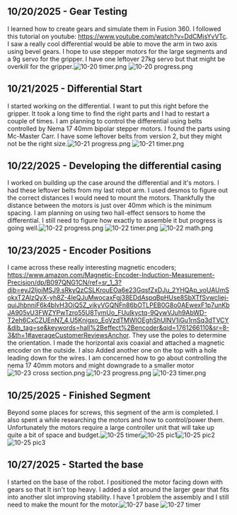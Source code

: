 <!--
  ===================    !!READ THIS NOTICE!!   ====================
  DO NOT edit this file manually. Your changes WILL BE OVERWRITTEN!
  This journal is auto generated and updated by Hack Club Blueprint.
  To edit this file, please edit your journal entries on Blueprint.
  ==================================================================
-->

## 10/20/2025 - Gear Testing  

I learned how to create gears and simulate them in Fusion 360. I followed this tutorial on youtube: https://www.youtube.com/watch?v=DdCMjsYvVTc. I saw a really cool differential would be able to move the arm in two axis using bevel gears. I hope to use stepper motors for the large segments and a 9g servo for the gripper. I have one leftover 27kg servo but that might be overkill for the gripper.![10-20 timer.png](https://blueprint.hackclub.com/user-attachments/blobs/proxy/eyJfcmFpbHMiOnsiZGF0YSI6MzkxMSwicHVyIjoiYmxvYl9pZCJ9fQ==--1aa775cebc2a3343b9a07c297bc01b42ba612567/10-20%20timer.png)
![10-20 progress.png](https://blueprint.hackclub.com/user-attachments/blobs/proxy/eyJfcmFpbHMiOnsiZGF0YSI6MzkxMCwicHVyIjoiYmxvYl9pZCJ9fQ==--bd7917178af3a5ef083d0131af20886ae66f05be/10-20%20progress.png)
  

## 10/21/2025 - Differential Start  

I started working on the differential. I want to put this right before the gripper. It took a long time to find the right parts and I had to restart a couple of times. I am planning to control the differential using belts controlled by Nema 17 40mm bipolar stepper motors. I found the parts using Mc-Master Carr. I have some leftover belts from version 2, but they might not be the right size.![10-21 progress.png](https://blueprint.hackclub.com/user-attachments/blobs/proxy/eyJfcmFpbHMiOnsiZGF0YSI6NDIyMywicHVyIjoiYmxvYl9pZCJ9fQ==--f903f4adfb58302a31ccbb9b02705303dffee38f/10-21%20progress.png)
![10-21 timer.png](https://blueprint.hackclub.com/user-attachments/blobs/proxy/eyJfcmFpbHMiOnsiZGF0YSI6NDIyNCwicHVyIjoiYmxvYl9pZCJ9fQ==--e25d1c3f0d14a85152eed05e104dab1da24e65df/10-21%20timer.png)
  

## 10/22/2025 - Developing the differential casing  

I worked on building up the case around the differential and it's motors. I had these leftover belts from my last robot arm. I used desmos to figure out the correct distances I would need to mount the motors. Thankfully the distance between the motors is just over 40mm which is the minimum spacing. I am planning on using two hall-effect sensors to home the differential. I still need to figure how exactly to assemble it but progress is going well.![10-22 progress.png](https://blueprint.hackclub.com/user-attachments/blobs/proxy/eyJfcmFpbHMiOnsiZGF0YSI6NDYxMCwicHVyIjoiYmxvYl9pZCJ9fQ==--f22bd38e15c3c89c78e517884d970e6754bf3296/10-22%20progress.png)
![10-22 timer.png](https://blueprint.hackclub.com/user-attachments/blobs/proxy/eyJfcmFpbHMiOnsiZGF0YSI6NDYwOSwicHVyIjoiYmxvYl9pZCJ9fQ==--990d41a43dc980acb2d9a47c1c61e698687dc9b2/10-22%20timer.png)
![10-22 math.png](https://blueprint.hackclub.com/user-attachments/blobs/proxy/eyJfcmFpbHMiOnsiZGF0YSI6NDYwOCwicHVyIjoiYmxvYl9pZCJ9fQ==--b9b9154e6edd6e7dc85095d14869cb249137037e/10-22%20math.png)
  

## 10/23/2025 - Encoder Positions  

I came across these really interesting magnetic encoders; https://www.amazon.com/Magnetic-Encoder-Induction-Measurement-Precision/dp/B097QNG1CN/ref=sr_1_3?dib=eyJ2IjoiMSJ9.sRkyQzCSLKrouEOa6e23GqsfZxDJu_2YHQAp_voUAUmSokxT2AlzQyX-yh8Z-4leQJuMwocaxFgj38EDdAspqBpHUse8SbXTfSvwcliej-quiJhbnniF6k4blvH3OiQ5Z_vikyVGQNFn86bOTLPEB0G8o0AEwexF1p7unKbJA905vU3FWZYPwTzro55U8TymUo_FUuIkyctq-9QywVJuh9AbWD-T2eh6CxCZUEnN7_4.U5Knigxo_EoVzdTMWIOEghShUINV1iGu1rnSq3dTVCY&dib_tag=se&keywords=hall%2Beffect%2Bencoder&qid=1761266110&sr=8-3&th=1#averageCustomerReviewsAnchor. They use the poles to determine the orientation. I made the horizontal axis coaxial and attached a magnetic encoder on the outside. I also Added another one on the top with a hole leading down for the wires. I am concerned how to go about controlling the nema 17 40mm motors and might downgrade to a smaller motor![10-23 cross section.png](https://blueprint.hackclub.com/user-attachments/blobs/proxy/eyJfcmFpbHMiOnsiZGF0YSI6NDk0OCwicHVyIjoiYmxvYl9pZCJ9fQ==--e66bd32094cbad0035822beb0e618cd430f64b19/10-23%20cross%20section.png)
![10-23 progress.png](https://blueprint.hackclub.com/user-attachments/blobs/proxy/eyJfcmFpbHMiOnsiZGF0YSI6NDk0OSwicHVyIjoiYmxvYl9pZCJ9fQ==--c4977e143a37182adc7efcdbc4fe2c78c51bc336/10-23%20progress.png)
![10-23 timer.png](https://blueprint.hackclub.com/user-attachments/blobs/proxy/eyJfcmFpbHMiOnsiZGF0YSI6NDk0NywicHVyIjoiYmxvYl9pZCJ9fQ==--b5a8732167e7e32752c8833d1549f9ddfaf50af2/10-23%20timer.png)
  

## 10/25/2025 - Finished Segment  

Beyond some places for screws, this segment of the arm is completed. I also spent a while researching the motors and how to control/power them. Unfortunately the motors require a large controller unit that will take up quite a bit of space and budget.![10-25 timer](https://blueprint.hackclub.com/user-attachments/blobs/proxy/eyJfcmFpbHMiOnsiZGF0YSI6NTYwOSwicHVyIjoiYmxvYl9pZCJ9fQ==--7694dad50798ab1f863c9e05416de7eaed291165/10-25%20timer.png)![10-25 pic1](https://blueprint.hackclub.com/user-attachments/blobs/proxy/eyJfcmFpbHMiOnsiZGF0YSI6NTYxMSwicHVyIjoiYmxvYl9pZCJ9fQ==--c936f553e3bd69441c877905c44ff65ac2ce89a2/10-25%20pic1.png)![10-25 pic2](https://blueprint.hackclub.com/user-attachments/blobs/proxy/eyJfcmFpbHMiOnsiZGF0YSI6NTYxMCwicHVyIjoiYmxvYl9pZCJ9fQ==--fa62e597b8927ee3e883c1de6f3fd36c9c6b964d/10-25%20pic2.png)![10-25 pic3](https://blueprint.hackclub.com/user-attachments/blobs/proxy/eyJfcmFpbHMiOnsiZGF0YSI6NTYwOCwicHVyIjoiYmxvYl9pZCJ9fQ==--3778ebbf85c47f867c725631b67e8684f4858eab/10-25%20pic3.png)
  

## 10/27/2025 - Started the base  

I started on the base of the robot. I positioned the motor facing down with gears so that It isn't top heavy. I added a slot around the larger gear that fits into another slot improving stability. I have 1 problem the assembly and I still need to make the mount for the motor.![10-27 base](https://blueprint.hackclub.com/user-attachments/blobs/proxy/eyJfcmFpbHMiOnsiZGF0YSI6NjEwNywicHVyIjoiYmxvYl9pZCJ9fQ==--abf7f90fed6db4331d1b1428588f5ca4feda8306/10-27%20base.png)
![10-27 timer](https://blueprint.hackclub.com/user-attachments/blobs/proxy/eyJfcmFpbHMiOnsiZGF0YSI6NjEwNiwicHVyIjoiYmxvYl9pZCJ9fQ==--99d3f4430d39516380f8aed9f20a3206691486ca/10-27%20timer.png)
  

